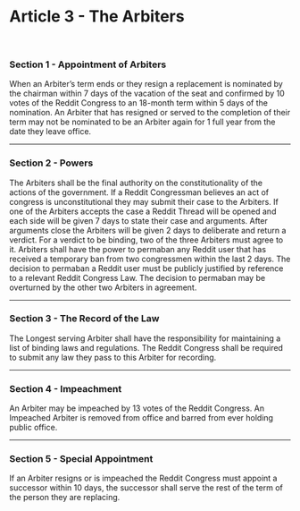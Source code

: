 # Article 3 - The Arbiters

<br>

### Section 1 - Appointment of Arbiters

When an Arbiter’s term ends or they resign a replacement is nominated by the chairman within 7 days of the vacation of the seat and confirmed by 10 votes of the Reddit Congress to an 18-month term within 5 days of the nomination. An Arbiter that has resigned or served to the completion of their term may not be nominated to be an Arbiter again for 1 full year from the date they leave office.

---

### Section 2 - Powers

The Arbiters shall be the final authority on the constitutionality of the actions of the government. If a Reddit Congressman believes an act of congress is unconstitutional they may submit their case to the Arbiters. If one of the Arbiters accepts the case a Reddit Thread will be opened and each side will be given 7 days to state their case and arguments. After arguments close the Arbiters will be given 2 days to deliberate and return a verdict. For a verdict to be binding, two of the three Arbiters must agree to it. Arbiters shall have the power to permaban any Reddit user that has received a temporary ban from two congressmen within the last 2 days.  The decision to permaban a Reddit user must be publicly justified by reference to a relevant Reddit Congress Law. The decision to permaban may be overturned by the other two Arbiters in agreement.

---

### Section 3 - The Record of the Law

The Longest serving Arbiter shall have the responsibility for maintaining a list of binding laws and regulations. The Reddit Congress shall be required to submit any law they pass to this Arbiter for recording.

---

### Section 4 - Impeachment

An Arbiter may be impeached by 13 votes of the Reddit Congress. An Impeached Arbiter is removed from office and barred from ever holding public office.

---

### Section 5 - Special Appointment

If an Arbiter resigns or is impeached the Reddit Congress must appoint a successor within 10 days, the successor shall serve the rest of the term of the person they are replacing.
